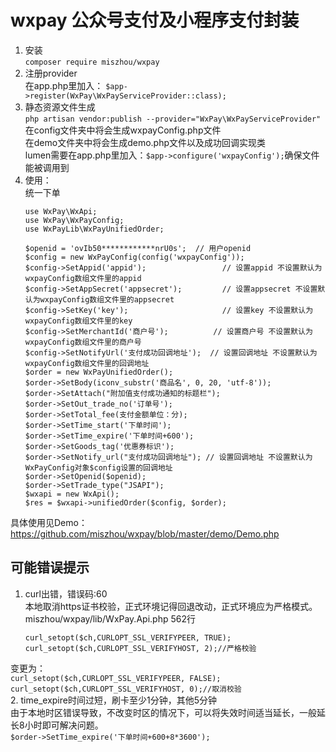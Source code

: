 ﻿# wxpay 公众号支付及小程序支付封装  
1. 安装  
	`composer require miszhou/wxpay`
2. 注册provider  
在app.php里加入： `$app->register(WxPay\WxPayServiceProvider::class);`  
3. 静态资源文件生成  
	`php artisan vendor:publish --provider="WxPay\WxPayServiceProvider"`  
   在config文件夹中将会生成wxpayConfig.php文件  
   在demo文件夹中将会生成demo.php文件以及成功回调实现类  
   lumen需要在app.php里加入：`$app->configure('wxpayConfig');`确保文件能被调用到  
4. 使用：  
	统一下单  
	```
	use WxPay\WxApi;
	use WxPay\WxPayConfig;
	use WxPayLib\WxPayUnifiedOrder;

	$openid = 'ovIb50************nrU0s';  // 用户openid
	$config = new WxPayConfig(config('wxpayConfig'));
	$config->SetAppid('appid');					// 设置appid 不设置默认为wxpayConfig数组文件里的appid
	$config->SetAppSecret('appsecret'); 		// 设置appsecret 不设置默认为wxpayConfig数组文件里的appsecret
	$config->SetKey('key'); 					// 设置key 不设置默认为wxpayConfig数组文件里的key
	$config->SetMerchantId('商户号'); 			// 设置商户号 不设置默认为wxpayConfig数组文件里的商户号
	$config->SetNotifyUrl('支付成功回调地址'); 	// 设置回调地址 不设置默认为wxpayConfig数组文件里的回调地址
	$order = new WxPayUnifiedOrder();
	$order->SetBody(iconv_substr('商品名', 0, 20, 'utf-8'));
	$order->SetAttach("附加值支付成功通知的标题栏");
	$order->SetOut_trade_no('订单号');
	$order->SetTotal_fee(支付金额单位：分);
	$order->SetTime_start('下单时间');
	$order->SetTime_expire('下单时间+600');
	$order->SetGoods_tag('优惠券标识');
	$order->SetNotify_url("支付成功回调地址"); // 设置回调地址 不设置默认为WxPayConfig对象$config设置的回调地址
	$order->SetOpenid($openid);
	$order->SetTrade_type("JSAPI");
	$wxapi = new WxApi();
	$res = $wxapi->unifiedOrder($config, $order);
    ```
具体使用见Demo：https://github.com/miszhou/wxpay/blob/master/demo/Demo.php  
## 可能错误提示  
1. curl出错，错误码:60  
本地取消https证书校验，正式环境记得回退改动，正式环境应为严格模式。  
miszhou/wxpay/lib/WxPay.Api.php 562行  
	```
	curl_setopt($ch,CURLOPT_SSL_VERIFYPEER, TRUE);
	curl_setopt($ch,CURLOPT_SSL_VERIFYHOST, 2);//严格校验
	```
变更为：  
	```
	curl_setopt($ch,CURLOPT_SSL_VERIFYPEER, FALSE);  
	curl_setopt($ch,CURLOPT_SSL_VERIFYHOST, 0);//取消校验
	```  
2. time_expire时间过短，刷卡至少1分钟，其他5分钟  
由于本地时区错误导致，不改变时区的情况下，可以将失效时间适当延长，一般延长8小时即可解决问题。  
`$order->SetTime_expire('下单时间+600+8*3600');`